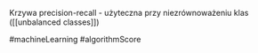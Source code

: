 Krzywa precision-recall - użyteczna przy niezrównoważeniu klas ([[unbalanced classes]])

#machineLearning #algorithmScore 